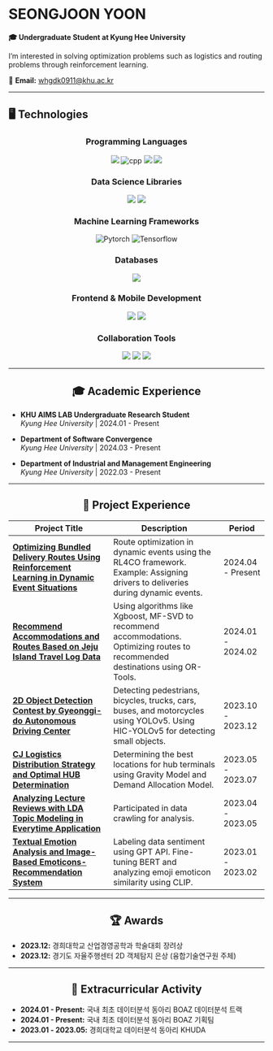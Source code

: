 # SEONGJOON YOON

**🎓 Undergraduate Student at Kyung Hee University**

I’m interested in solving optimization problems such as logistics and routing problems through reinforcement learning.

📧 **Email:** [whgdk0911@khu.ac.kr](mailto:whgdk0911@khu.ac.kr)  

---

## 🖥 Technologies
<div align="center">

### Programming Languages
<img src="https://img.shields.io/badge/Python-3776AB?style=for-the-badge&logo=Python&logoColor=white">
<img alt="cpp" src="https://img.shields.io/badge/c++-%2300599C.svg?style=for-the-badge&logo=c%2B%2B&logoColor=white">
<img src="https://img.shields.io/badge/JavaScript-F7DF1E?style=for-the-badge&logo=JavaScript&logoColor=white">
<img src="https://img.shields.io/badge/PHP-777BB4?style=for-the-badge&logo=PHP&logoColor=white">

### Data Science Libraries
<img src="https://img.shields.io/badge/Numpy-013243?style=for-the-badge&logo=Numpy&logoColor=white">
<img src="https://img.shields.io/badge/Pandas-150458?style=for-the-badge&logo=Pandas&logoColor=white">

### Machine Learning Frameworks
<img alt="Pytorch" src="https://img.shields.io/badge/PyTorch-EE4C2C?style=for-the-badge&logo=pytorch&logoColor=white">
<img alt="Tensorflow" src="https://img.shields.io/badge/TensorFlow-%23FF6F00.svg?style=for-the-badge&logo=TensorFlow&logoColor=white">

### Databases
<img src="https://img.shields.io/badge/MySQL-4479A1?style=for-the-badge&logo=MySQL&logoColor=white">

### Frontend & Mobile Development
<img src="https://img.shields.io/badge/React-61DAFB?style=for-the-badge&logo=React&logoColor=black">
<img src="https://img.shields.io/badge/Flutter-02569B?style=for-the-badge&logo=Flutter&logoColor=white">

### Collaboration Tools
<img src="https://img.shields.io/badge/Notion-000000?style=for-the-badge&logo=Notion&logoColor=white">
<img src="https://img.shields.io/badge/Microsoft Teams-6264A7?style=for-the-badge&logo=Microsoft Teams&logoColor=white">
<img src="https://img.shields.io/badge/Slack-4A154B?style=for-the-badge&logo=Slack&logoColor=white">

</div>

---

<div align="center">
  
## 🎓 Academic Experience

</div>

- **KHU AIMS LAB Undergraduate Research Student**  
_Kyung Hee University_ | 2024.01 - Present

- **Department of Software Convergence**  
_Kyung Hee University_ | 2024.03 - Present

- **Department of Industrial and Management Engineering**  
_Kyung Hee University_ | 2022.03 - Present

---

<div align="center">
  
## 💼 Project Experience

</div>

| **Project Title** | **Description** | **Period** |
|-------------------|-----------------|------------|
| [**Optimizing Bundled Delivery Routes Using Reinforcement Learning in Dynamic Event Situations**](#) | Route optimization in dynamic events using the RL4CO framework. Example: Assigning drivers to deliveries during dynamic events. | 2024.04 - Present |
| [**Recommend Accommodations and Routes Based on Jeju Island Travel Log Data**](#) | Using algorithms like Xgboost, MF-SVD to recommend accommodations. Optimizing routes to recommended destinations using OR-Tools. | 2024.01 - 2024.02 |
| [**2D Object Detection Contest by Gyeonggi-do Autonomous Driving Center**](#) | Detecting pedestrians, bicycles, trucks, cars, buses, and motorcycles using YOLOv5. Using HIC-YOLOv5 for detecting small objects. | 2023.10 - 2023.12 |
| [**CJ Logistics Distribution Strategy and Optimal HUB Determination**](#) | Determining the best locations for hub terminals using Gravity Model and Demand Allocation Model. | 2023.05 - 2023.07 |
| [**Analyzing Lecture Reviews with LDA Topic Modeling in Everytime Application**](#) | Participated in data crawling for analysis. | 2023.04 - 2023.05 |
| [**Textual Emotion Analysis and Image-Based Emoticons-Recommendation System**](#) | Labeling data sentiment using GPT API. Fine-tuning BERT and analyzing emoji emoticon similarity using CLIP. | 2023.01 - 2023.02 |

---

<div align="center">
  
## 🏆 Awards

</div>

- **2023.12:** 경희대학교 산업경영공학과 학술대회 장려상
- **2023.12:** 경기도 자율주행센터 2D 객체탐지 은상 (융합기술연구원 주체)

---

<div align="center">
  
## 🎯 Extracurricular Activity

</div>

- **2024.01 - Present:** 국내 최초 데이터분석 동아리 BOAZ 데이터분석 트랙
- **2024.01 - Present:** 국내 최초 데이터분석 동아리 BOAZ 기획팀
- **2023.01 - 2023.05:** 경희대학교 데이터분석 동아리 KHUDA

---
